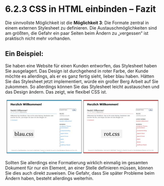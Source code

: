 # 6.2.3 CSS in HTML einbinden – Fazit

Die sinnvollste Möglichkeit ist die **Möglichkeit 3**: Die Formate zentral in einem externen Stylesheet zu definieren. Die Austauschmöglichkeiten sind am größten, die Gefahr ein paar Seiten beim Ändern zu „vergessen“ ist praktisch nicht mehr vorhanden.

## Ein Beispiel:

Sie haben eine Website für einen Kunden entworfen, das Stylesheet haben Sie ausgelagert. Das Design ist durchgehend in roter Farbe, der Kunde möchte es allerdings, als er es ganz fertig sieht, lieber blau haben. Hätten Sie das Stylesheet jetzt implementiert, würde ein großer Berg Arbeit auf Sie zukommen. So allerdings können Sie das Stylesheet leicht austauschen und das Design ändern. Das zeigt, wie flexibel CSS ist.

![Abbildung 6.2-4: Designs lassen sich leicht durch Stylesheet-Austausch ändern](media/4_3_website_vergleich.jpg)

Sollten Sie allerdings eine Formatierung wirklich einmalig im gesamten Dokument für nur ein Element, an einer Stelle definieren müssen, können Sie dies auch direkt zuweisen. Die Gefahr, dass Sie später Probleme beim Ändern haben, besteht allerdings weiterhin.
